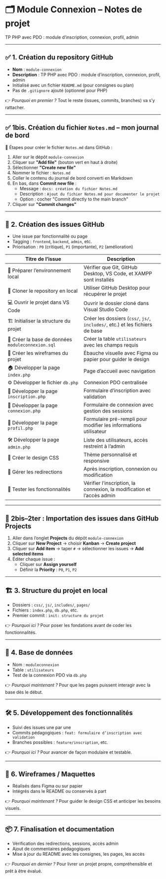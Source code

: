 # 🗂️ Module Connexion – Notes de projet

TP PHP avec PDO : module d’inscription, connexion, profil, admin

---

## ✅ 1. Création du repository GitHub

- **Nom** : `module-connexion`
- **Description** : TP PHP avec PDO : module d’inscription, connexion, profil, admin
- Initialisé avec un fichier `README.md` (pour consignes ou plan)
- Pas de `.gitignore` ajouté (optionnel pour PHP)

👉 *Pourquoi en premier ?* Tout le reste (issues, commits, branches) va s’y rattacher.

---

## ✅ 1bis. Création du fichier `Notes.md` – mon journal de bord

📝 Étapes pour créer le fichier `Notes.md` dans GitHub :

1. Aller sur le dépôt `module-connexion`
2. Cliquer sur **"Add file"** (bouton vert en haut à droite)
3. Sélectionner **"Create new file"**
4. Nommer le fichier : `Notes.md`
5. Coller le contenu du journal de bord converti en Markdown
6. En bas, dans **Commit new file** :
   - Message : `docs: création du fichier Notes.md`
   - Description : `Ajout du fichier Notes.md pour documenter le projet`
   - Option : cocher "Commit directly to the main branch"
7. Cliquer sur **"Commit changes"**

---

## 🧩 2. Création des issues GitHub

- Une issue par fonctionnalité ou page
- Tagging : `frontend`, `backend`, `admin`, etc.
- Priorisation : `P0` (critique), `P1` (importante), `P2` (amélioration)

| Titre de l’issue | Description |
|------------------|-------------|
| 🧰 Préparer l’environnement local | Vérifier que Git, GitHub Desktop, VS Code, et XAMPP sont installés |
| 🧲 Cloner le repository en local | Utiliser GitHub Desktop pour récupérer le projet |
| 💻 Ouvrir le projet dans VS Code | Ouvrir le dossier cloné dans Visual Studio Code |
| 🏗️ Initialiser la structure du projet | Créer les dossiers (`css/`, `js/`, `includes/`, etc.) et les fichiers de base |
| 🔧 Créer la base de données `moduleconnexion.sql` | Créer la table `utilisateurs` avec les champs requis |
| 🧮 Créer les wireframes du projet | Ébauche visuelle avec Figma ou papier pour guider le design |
| 🏠 Développer la page `index.php` | Page d’accueil avec navigation |
| ⚙️ Développer le fichier `db.php` | Connexion PDO centralisée |
| 📝 Développer la page `inscription.php` | Formulaire d’inscription avec validation |
| 🔐 Développer la page `connexion.php` | Formulaire de connexion avec gestion des sessions |
| 👤 Développer la page `profil.php` | Formulaire pré-rempli pour modifier les informations utilisateur |
| 🛠️ Développer la page `admin.php` | Liste des utilisateurs, accès restreint à l’admin |
| 🎨 Créer le design CSS | Thème personnalisé et responsive |
| 🔄 Gérer les redirections | Après inscription, connexion ou modification |
| 🧪 Tester les fonctionnalités | Vérifier l’inscription, la connexion, la modification et l’accès admin |

---

## 🧩 2bis–2ter : Importation des issues dans GitHub Projects

1. Aller dans l’onglet **Projects** du dépôt `module-connexion`
2. Cliquer sur **New Project** → choisir **Kanban** → **Create project**
3. Cliquer sur **Add item** → taper `#` → sélectionner les issues → **Add selected items**
4. Éditer chaque issue :
   - Cliquer sur **Assign yourself**
   - Définir la **Priority** : `P0`, `P1`, `P2`

---

## 🏗️ 3. Structure du projet en local

- Dossiers : `css/`, `js/`, `includes/`, `pages/`
- Fichiers : `index.php`, `db.php`, etc.
- Premier commit : `init: structure du projet`

👉 *Pourquoi ici ?* Pour poser les fondations avant de coder les fonctionnalités.

---

## 🧪 4. Base de données

- Nom : `moduleconnexion`
- Table : `utilisateurs`
- Test de la connexion PDO via `db.php`

👉 *Pourquoi maintenant ?* Pour que les pages puissent interagir avec la base dès le début.

---

## 🛠️ 5. Développement des fonctionnalités

- Suivi des issues une par une
- Commits pédagogiques : `feat: formulaire d’inscription avec validation`
- Branches possibles : `feature/inscription`, etc.

👉 *Pourquoi ici ?* Pour avancer de façon modulaire et testable.

---

## 🎨 6. Wireframes / Maquettes

- Réalisés dans Figma ou sur papier
- Intégrés dans le README ou conservés à part

👉 *Pourquoi maintenant ?* Pour guider le design CSS et anticiper les besoins visuels.

---

## 📦 7. Finalisation et documentation

- Vérification des redirections, sessions, accès admin
- Ajout de commentaires pédagogiques
- Mise à jour du README avec les consignes, les pages, les accès

👉 *Pourquoi en dernier ?* Pour livrer un projet propre, compréhensible et prêt à être évalué.
